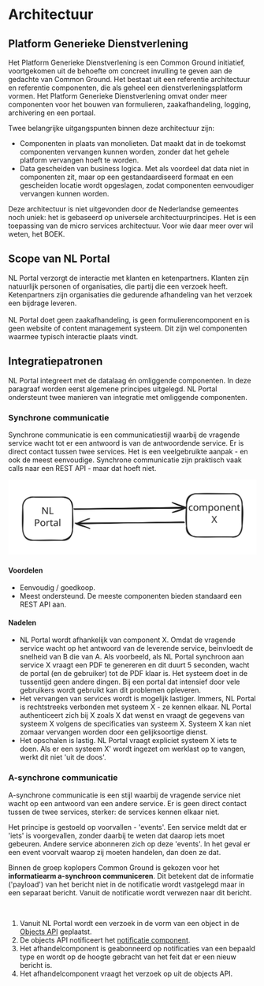 # Architectuur

## Platform Generieke Dienstverlening

&#x20;Het Platform Generieke Dienstverlening is een Common Ground initiatief, voortgekomen uit de behoefte om concreet invulling te geven aan de gedachte van Common Ground. Het bestaat uit een referentie architectuur en referentie componenten, die als geheel een dienstverleningsplatform vormen. Het Platform Generieke Dienstverlening omvat onder meer componenten voor het bouwen van formulieren, zaakafhandeling, logging, archivering en een portaal.

&#x20;Twee belangrijke uitgangspunten binnen deze architectuur zijn:

* Componenten in plaats van monolieten. Dat maakt dat in de toekomst componenten vervangen kunnen worden, zonder dat het gehele platform vervangen hoeft te worden.
* Data gescheiden van business logica. Met als voordeel dat data niet in componenten zit, maar op een gestandaardiseerd formaat en een gescheiden locatie wordt opgeslagen, zodat componenten eenvoudiger vervangen kunnen worden.

Deze architectuur is niet uitgevonden door de Nederlandse gemeentes noch uniek: het is gebaseerd op universele architectuurprincipes. Het is een toepassing van de micro services architectuur. Voor wie daar meer over wil weten, het BOEK.&#x20;

## Scope van NL Portal

NL Portal verzorgt de interactie met klanten en ketenpartners. Klanten zijn natuurlijk personen of organisaties, die partij die een verzoek heeft. Ketenpartners zijn organisaties die gedurende afhandeling van het verzoek een bijdrage leveren.\
\
NL Portal doet geen zaakafhandeling, is geen formulierencomponent en is geen website of content management systeem. Dit zijn wel componenten waarmee typisch interactie plaats vindt.

## Integratiepatronen

NL Portal integreert met de datalaag én omliggende componenten. In deze paragraaf worden eerst algemene principes uitgelegd. NL Portal ondersteunt twee manieren van integratie met omliggende componenten.&#x20;

### Synchrone communicatie

Synchrone communicatie is een communicatiestijl waarbij de vragende service wacht tot er een antwoord is van de antwoordende service. Er is direct contact tussen twee services. Het is een veelgebruikte aanpak - en ook de meest eenvoudige. Synchrone communicatie zijn praktisch vaak calls naar een REST API - maar dat hoeft niet.

<img src=".gitbook/assets/file.excalidraw.svg" alt="" class="gitbook-drawing">

#### Voordelen

* Eenvoudig / goedkoop.
* Meest ondersteund. De meeste componenten bieden standaard een REST API aan.

#### Nadelen

* NL Portal wordt afhankelijk van component X. Omdat de vragende service wacht op het antwoord van de leverende service, beinvloedt de snelheid van B die van A. Als voorbeeld, als NL Portal synchroon aan service X vraagt een PDF te genereren en dit duurt 5 seconden, wacht de portal (en de gebruiker) tot de PDF klaar is. Het systeem doet in de tussentijd geen andere dingen. Bij een portal dat intensief door vele gebruikers wordt gebruikt kan dit problemen opleveren.
* Het vervangen van services wordt is mogelijk lastiger. Immers, NL Portal is rechtstreeks verbonden met systeem X - ze kennen elkaar. NL Portal authenticeert zich bij X zoals X dat wenst en vraagt de gegevens van systeem X volgens de specificaties van systeem X. Systeem X kan niet zomaar vervangen worden door een gelijksoortige dienst.
* Het opschalen is lastig.  NL Portal vraagt expliciet systeem X iets te doen. Als er een systeem X' wordt ingezet om werklast op te vangen, werkt dit niet 'uit de doos'.

### **A-synchrone communicatie**

A-synchrone communicatie is een stijl waarbij de vragende service niet wacht op een antwoord van een andere service. Er is geen direct contact tussen de twee services, sterker: de services kennen elkaar niet.

Het principe is gestoeld op voorvallen - 'events'. Een service meldt dat er 'iets' is voorgevallen, zonder daarbij te weten dat daarop iets moet gebeuren. Andere service abonneren zich op deze 'events'. In het geval er een event voorvalt waarop zij moeten handelen, dan doen ze dat.

Binnen de groep koplopers Common Ground is gekozen voor het **informatiearm a-synchroon communiceren**. Dit betekent dat de informatie ('payload') van het bericht niet in de notificatie wordt vastgelegd maar in een separaat bericht. Vanuit de notificatie wordt verwezen naar dit bericht.

<figure><img src="https://gzac.gitbook.io/~gitbook/image?url=https%3A%2F%2F3213878061-files.gitbook.io%2F%7E%2Ffiles%2Fv0%2Fb%2Fgitbook-x-prod.appspot.com%2Fo%2Fspaces%252FSCQDxYxbCifWgW1LKPa7%252Fuploads%252FlY1OP0xuCjm4Zbne9ibV%252FScreenshot%25202023-05-28%2520at%252019.06.39.png%3Falt%3Dmedia%26token%3D903bb05d-c0ca-425c-b0c2-f24a5420e053&#x26;width=768&#x26;dpr=4&#x26;quality=100&#x26;sign=dbd02789b4c43d545f609d8b2bba8665adc721928b01734d00e10a6d3f8dbbe5" alt=""><figcaption></figcaption></figure>

1. Vanuit NL Portal wordt een verzoek in de vorm van een object in de [Objects API](https://objects-and-objecttypes-api.readthedocs.io/en/latest/) geplaatst.
2. De objects API notificeert het [notificatie component](https://open-notificaties.readthedocs.io/en/latest/).
3. Het afhandelcomponent is geabonneerd op notificaties van een bepaald type en wordt op de hoogte gebracht van het feit dat er een nieuw bericht is.
4. Het afhandelcomponent vraagt het verzoek op uit de objects API.



####
